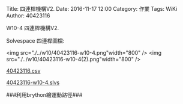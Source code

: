 Title: 四連桿機構V2.
Date: 2016-11-17 12:00
Category: 作業
Tags: WiKi
Author: 40423116

W10-4 四連桿機構V2.

<!-- PELICAN_END_SUMMARY -->


<p>Solvespace 四連桿圖檔:</p>

<img src="./../w10/40423116-w10-4.png"width="800" />
<img src="./../w10/40423116-w10-4(2).png"width="800" />

<a href="./../w10/40423116.csv">40423116.csv</a>

<a href="./../w10/40423116-w10-4.slvs">40423116-w10-4.slvs</a>


###利用brython繪運動路徑###
<!-- 導入 brython.js -->

<script type="text/javascript" src="https://cdn.rawgit.com/brython-dev/brython/master/www/src/brython_dist.js"></script>

<!-- 啟動 brython() -->

<script>
window.onload=function(){
brython(1);
}
</script>

<!-- 以下利用 Brython 程式執行繪圖 -->

<canvas id="fourbar" width="600" height="600"></canvas>

<div id="container1"></div>

<script type="text/python3">
from browser import document as doc
from browser import html
import math
# 準備繪圖畫布
canvas = doc["fourbar"]
container1 = doc['container1']
ctx = canvas.getContext("2d")

fourbar_data = open("./../w10/40423116_W10.csv").read()
fourbar_list = fourbar_data.splitlines()
#container1 <= fourbar_list[0]
# 以下可以利用 ctx 物件進行畫圖
# 先畫一條直線
ctx.beginPath()
# 設定線的寬度為 1 個單位
ctx.lineWidth = 1
# 利用 transform 將 y 座標反轉, 且 offset canvas.height
# (X scale, X skew, Y skew, Y scale, X offset, Y offset)
# 配合圖形位置進行座標轉換
ctx.transform(1, 0, 0, -1, canvas.width/2+250, canvas.height/2+100)
# 畫出 x 與 y 座標線
# 各座標值放大 8 倍
ratio = 8
'''
ctx.moveTo(0, 0)
ctx.lineTo(0, 100)
ctx.moveTo(0, 0)
ctx.lineTo(100, 0)
'''
ctx.moveTo(0, 0)
ctx.lineTo(-30*ratio, 0)
start_point = fourbar_list[0].split(",")
ctx.moveTo(float(start_point[0])*ratio, float(start_point[1])*ratio)
count = 0
for data in fourbar_list[1:]:
    point = data.split(",")
    #count = count + 1
    #container1 <= str(count) + ":" + point[0] + "," + point[1]
    #container1 <= html.BR()
    ctx.lineTo(float(point[0])*ratio, float(point[1])*ratio)
# 設定顏色為藍色, 也可以使用 "rgb(0, 0, 255)" 字串設定顏色值
ctx.strokeStyle = "blue"
# 實際執行畫線
ctx.stroke()
ctx.closePath()
</script>

